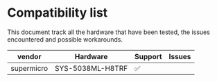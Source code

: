 # Compatibility list

This document track all the hardware that have been tested, the issues encountered and possible workarounds.

|  vendor    | Hardware          | Support        | Issues |
|   ---      | ---               |  ---           |   ---  |
| supermicro | SYS-5038ML-H8TRF  |      ✅        |        |
